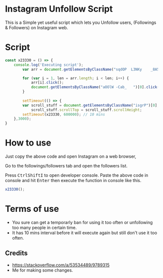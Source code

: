 # Instagram Unfollow Script

This is a Simple yet useful script which lets you Unfollow users, (Followings & Followers) on Instagram web.

# Script
```javascript
const x23330 = () => {
	console.log('Executing script');
        var arr = document.getElementsByClassName("sqdOP  L3NKy    _8A5w5    ");

        for (var i = 1, len = arr.length; i < len; i++) {
            arr[i].click();
            document.getElementsByClassName("aOOlW -Cab_   ")[0].click();
        }
	
        setTimeout(() => {
		var scroll_stuff = document.getElementsByClassName("isgrP")[0];
      		scroll_stuff.scrollTop = scroll_stuff.scrollHeight;
		setTimeout(x23330, 600000); // 10 mins
	},3000); 
}
```

# How to use

Just copy the above code and open Instagram on a web browser,

Go to the followings/followers tab and open the followers list.

Press <kbd>Ctrl</kbd><kbd>Shift</kbd><kbd>I</kbd> to open developer console.
Paste the above code in console and hit <kbd>Enter</kbd> then execute the function in console like this.

```javascript
x23330();
```
# Terms of use
- You sure can get a temporarly ban for using it too often or unfollowing too many people in certain time.
- It has 10 mins interval before it will execute again but still don't use it too often.
## Credits

- https://stackoverflow.com/a/53534489/9789315
- Me for making some changes.
